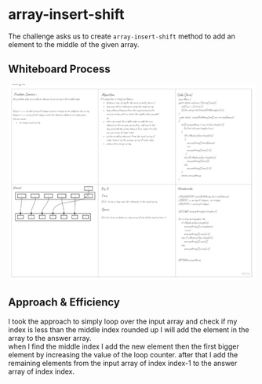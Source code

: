# array-insert-shift
<!-- Description of the challenge -->
The challenge asks us to create `array-insert-shift` method to add an element to the middle of the given array.
## Whiteboard Process
<!-- Embedded whiteboard image -->
![array-insert-shift algorithm whiteboard](./array-insert-shift.jpg)
## Approach & Efficiency
<!-- What approach did you take? Discuss Why. What is the Big O space/time for this approach? -->
I took the approach to simply loop over the input array and check if my index is less than the middle index rounded up I will add the element in the array to the answer array.  
when I find the middle index I add the new element then the first bigger element by increasing the value of the loop counter.
after that I add the remaining elements from the input array of index index-1 to the answer array of index index.  
